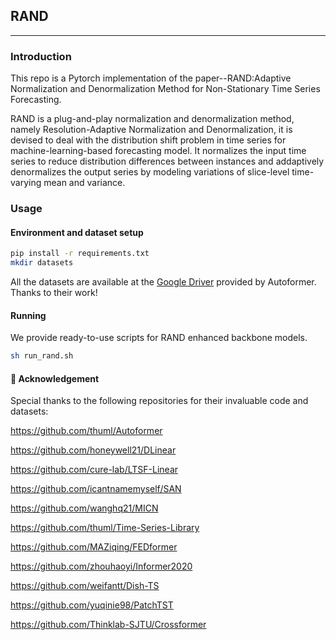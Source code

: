 ## RAND

---
### Introduction
This repo is a Pytorch implementation of the paper--RAND:Adaptive Normalization and Denormalization Method for Non-Stationary Time Series Forecasting.

RAND is a plug-and-play normalization and denormalization method, namely Resolution-Adaptive Normalization and Denormalization, it is devised to deal with the distribution shift problem in time series for machine-learning-based forecasting model. It normalizes the input time series to reduce distribution differences between
instances and addaptively denormalizes the output series by modeling variations of slice-level time-varying mean and variance.


### Usage

#### Environment and dataset setup

```bash
pip install -r requirements.txt
mkdir datasets
```

All the datasets are available at the [Google Driver](https://drive.google.com/drive/folders/1ZOYpTUa82_jCcxIdTmyr0LXQfvaM9vIy) provided by Autoformer. Thanks to their work!

#### Running

We provide ready-to-use scripts for RAND enhanced backbone models.

```bash
sh run_rand.sh
```

#### 🙏 Acknowledgement
Special thanks to the following repositories for their invaluable code and datasets:

https://github.com/thuml/Autoformer

https://github.com/honeywell21/DLinear

https://github.com/cure-lab/LTSF-Linear

https://github.com/icantnamemyself/SAN

https://github.com/wanghq21/MICN

https://github.com/thuml/Time-Series-Library

https://github.com/MAZiqing/FEDformer

https://github.com/zhouhaoyi/Informer2020

https://github.com/weifantt/Dish-TS

https://github.com/yuqinie98/PatchTST

https://github.com/Thinklab-SJTU/Crossformer
